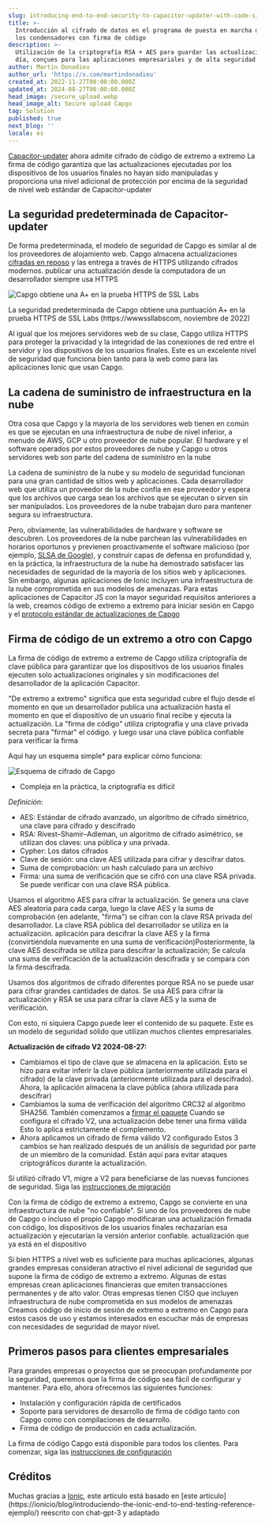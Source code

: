 ```yaml
---
slug: introducing-end-to-end-security-to-capacitor-updater-with-code-signing
title: >-
  Introducción al cifrado de datos en el programa de puesta en marcha del día de
  los condensadores con firma de código
description: >-
  Utilización de la criptografía RSA + AES para guardar las actualizaciones del
  día, conçues para las aplicaciones empresariales y de alta seguridad.
author: Martin Donadieu
author_url: 'https://x.com/martindonadieu'
created_at: 2022-11-27T00:00:00.000Z
updated_at: 2024-08-27T00:00:00.000Z
head_image: /secure_upload.webp
head_image_alt: Secure upload Capgo
tag: Solution
published: true
next_blog: ''
locale: es
---
```


[Capacitor-updater](https://githubcom/Cap-go/capacitor-updater/) ahora admite cifrado de código de extremo a extremo La firma de código garantiza que las actualizaciones ejecutadas por los dispositivos de los usuarios finales no hayan sido manipuladas y proporciona una nivel adicional de protección por encima de la seguridad de nivel web estándar de Capacitor-updater

## La seguridad predeterminada de Capacitor-updater

De forma predeterminada, el modelo de seguridad de Capgo es similar al de los proveedores de alojamiento web. Capgo almacena actualizaciones [cifradas en reposo](https://cloudgooglecom/docs/security/encryption/default-encryption/) y las entrega a través de HTTPS utilizando cifrados modernos. publicar una actualización desde la computadora de un desarrollador siempre usa HTTPS

![Capgo obtiene una A+ en la prueba HTTPS de SSL Labs](/ssllabs_reportwebp)

La seguridad predeterminada de Capgo obtiene una puntuación A+ en la prueba HTTPS de SSL Labs (https://wwwssllabscom, noviembre de 2022)

Al igual que los mejores servidores web de su clase, Capgo utiliza HTTPS para proteger la privacidad y la integridad de las conexiones de red entre el servidor y los dispositivos de los usuarios finales. Este es un excelente nivel de seguridad que funciona bien tanto para la web como para las aplicaciones Ionic que usan Capgo.

## La cadena de suministro de infraestructura en la nube

Otra cosa que Capgo y la mayoría de los servidores web tienen en común es que se ejecutan en una infraestructura de nube de nivel inferior, a menudo de AWS, GCP u otro proveedor de nube popular. El hardware y el software operados por estos proveedores de nube y Capgo u otros servidores web son parte del cadena de suministro en la nube

La cadena de suministro de la nube y su modelo de seguridad funcionan para una gran cantidad de sitios web y aplicaciones. Cada desarrollador web que utiliza un proveedor de la nube confía en ese proveedor y espera que los archivos que carga sean los archivos que se ejecutan o sirven sin ser manipulados. Los proveedores de la nube trabajan duro para mantener segura su infraestructura.

Pero, obviamente, las vulnerabilidades de hardware y software se descubren. Los proveedores de la nube parchean las vulnerabilidades en horarios oportunos y previenen proactivamente el software malicioso (por ejemplo, [SLSA de Google](https://securitygoogleblogcom/2021/06/introtaining-slsa-end-to-end-frameworkhtml/ )), y construir capas de defensa en profundidad y, en la práctica, la infraestructura de la nube ha demostrado satisfacer las necesidades de seguridad de la mayoría de los sitios web y aplicaciones. Sin embargo, algunas aplicaciones de Ionic incluyen una infraestructura de la nube comprometida en sus modelos de amenazas. Para estas aplicaciones de Capacitor JS con la mayor seguridad requisitos anteriores a la web, creamos código de extremo a extremo para iniciar sesión en Capgo y el [protocolo estándar de actualizaciones de Capgo](/docs/self-hosted/auto-update/update-endpoint/)

## Firma de código de un extremo a otro con Capgo

La firma de código de extremo a extremo de Capgo utiliza criptografía de clave pública para garantizar que los dispositivos de los usuarios finales ejecuten solo actualizaciones originales y sin modificaciones del desarrollador de la aplicación Capacitor.

"De extremo a extremo" significa que esta seguridad cubre el flujo desde el momento en que un desarrollador publica una actualización hasta el momento en que el dispositivo de un usuario final recibe y ejecuta la actualización. La "firma de código" utiliza criptografía y una clave privada secreta para "firmar" el código. y luego usar una clave pública confiable para verificar la firma

Aquí hay un esquema simple* para explicar cómo funciona:

![Esquema de cifrado de Capgo](/encryption_flowwebp)

* Compleja en la práctica, la criptografía es difícil

*Definición*:
- AES: Estándar de cifrado avanzado, un algoritmo de cifrado simétrico, una clave para cifrado y descifrado
- RSA: Rivest–Shamir–Adleman, un algoritmo de cifrado asimétrico, se utilizan dos claves: una pública y una privada.
- Cypher: Los datos cifrados
- Clave de sesión: una clave AES utilizada para cifrar y descifrar datos.
- Suma de comprobación: un hash calculado para un archivo
- Firma: una suma de verificación que se cifró con una clave RSA privada. Se puede verificar con una clave RSA pública. 

Usamos el algoritmo AES para cifrar la actualización. Se genera una clave AES aleatoria para cada carga, luego la clave AES y la suma de comprobación (en adelante, "firma") se cifran con la clave RSA privada del desarrollador. La clave RSA pública del desarrollador se utiliza en la actualización. aplicación para descifrar la clave AES y la firma (convirtiéndola nuevamente en una suma de verificación)Posteriormente, la clave AES descifrada se utiliza para descifrar la actualización; Se calcula una suma de verificación de la actualización descifrada y se compara con la firma descifrada.

Usamos dos algoritmos de cifrado diferentes porque RSA no se puede usar para cifrar grandes cantidades de datos. Se usa AES para cifrar la actualización y RSA se usa para cifrar la clave AES y la suma de verificación.

Con esto, ni siquiera Capgo puede leer el contenido de su paquete. Este es un modelo de seguridad sólido que utilizan muchos clientes empresariales.

**Actualización de cifrado V2 2024-08-27:**
- Cambiamos el tipo de clave que se almacena en la aplicación. Esto se hizo para evitar inferir la clave pública (anteriormente utilizada para el cifrado) de la clave privada (anteriormente utilizada para el descifrado). Ahora, la aplicación almacena la clave pública (ahora utilizada para descifrar)
- Cambiamos la suma de verificación del algoritmo CRC32 al algoritmo SHA256. También comenzamos a [firmar el paquete](https://enwikipediaorg/wiki/RSA_(cryptosystem)#Signing_messages) Cuando se configura el cifrado V2, una actualización debe tener una firma válida Esto lo aplica estrictamente el complemento.
- Ahora aplicamos un cifrado de firma válido V2 configurado
Estos 3 cambios se han realizado después de un análisis de seguridad por parte de un miembro de la comunidad. Están aquí para evitar ataques criptográficos durante la actualización.

Si utilizó cifrado V1, migre a V2 para beneficiarse de las nuevas funciones de seguridad. Siga las [instrucciones de migración](/docs/cli/migrations/encryption/)

Con la firma de código de extremo a extremo, Capgo se convierte en una infraestructura de nube "no confiable". Si uno de los proveedores de nube de Capgo o incluso el propio Capgo modificaran una actualización firmada con código, los dispositivos de los usuarios finales rechazarían esa actualización y ejecutarían la versión anterior confiable. actualización que ya está en el dispositivo

Si bien HTTPS a nivel web es suficiente para muchas aplicaciones, algunas grandes empresas consideran atractivo el nivel adicional de seguridad que supone la firma de código de extremo a extremo. Algunas de estas empresas crean aplicaciones financieras que emiten transacciones permanentes y de alto valor. Otras empresas tienen CISO que incluyen infraestructura de nube comprometida en sus modelos de amenazas Creamos código de inicio de sesión de extremo a extremo en Capgo para estos casos de uso y estamos interesados ​​en escuchar más de empresas con necesidades de seguridad de mayor nivel.

## Primeros pasos para clientes empresariales

Para grandes empresas o proyectos que se preocupan profundamente por la seguridad, queremos que la firma de código sea fácil de configurar y mantener. Para ello, ahora ofrecemos las siguientes funciones:

- Instalación y configuración rápida de certificados
- Soporte para servidores de desarrollo de firma de código tanto con Capgo como con compilaciones de desarrollo.
- Firma de código de producción en cada actualización.

La firma de código Capgo está disponible para todos los clientes. Para comenzar, siga las [instrucciones de configuración](/docs/cli/commands/#end-to-end-encryption-trustless)

## Créditos

Muchas gracias a [Ionic](https://ioniccom/), este artículo está basado en [este artículo](https://ionicio/blog/introduciendo-the-ionic-end-to-end-testing-reference- ejemplo/) reescrito con chat-gpt-3 y adaptado